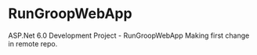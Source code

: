 # RunGroopWebApp
ASP.Net 6.0 Development Project - RunGroopWebApp
Making first change in remote repo.
